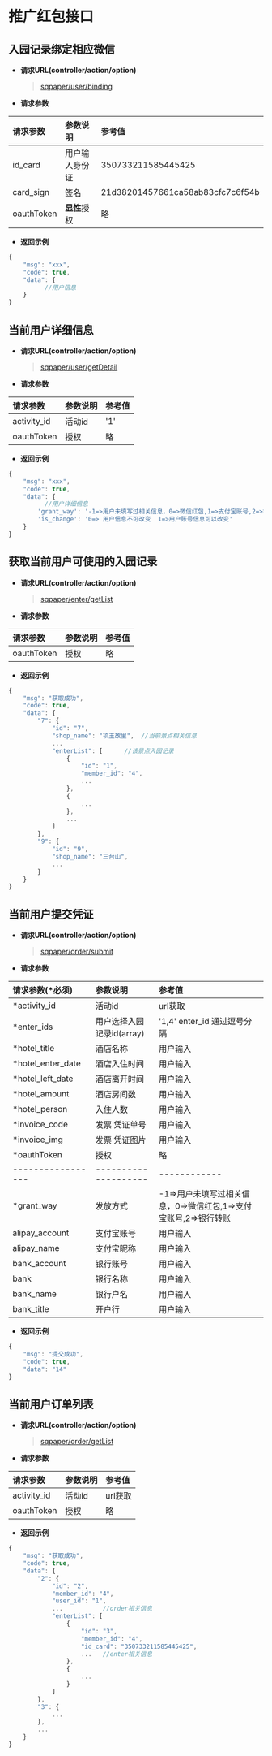 # 推广红包接口

## 入园记录绑定相应微信

- **请求URL(controller/action/option)**

  > [sqpaper/user/binding](#)

- **请求参数**

请求参数       | 参数说明     | 参考值
:--------- | :------- | :-------------------------------
id_card    | 用户输入身份证  | 350733211585445425
card_sign  | 签名       | 21d38201457661ca58ab83cfc7c6f54b
oauthToken | **显性**授权 | 略

- **返回示例**

```javascript
{
    "msg": "xxx",
    "code": true,
    "data": {  
          //用户信息
    }
}
```

## 当前用户详细信息

- **请求URL(controller/action/option)**

  > [sqpaper/user/getDetail](#)

- **请求参数**

请求参数        | 参数说明 | 参考值
:---------- | :--- | :--
activity_id | 活动id | '1'
oauthToken  | 授权   | 略

- **返回示例**

```javascript
{
    "msg": "xxx",
    "code": true,
    "data": {  
          //用户详细信息
        'grant_way': '-1=>用户未填写过相关信息，0=>微信红包,1=>支付宝账号,2=>银行转账',
        'is_change': '0=> 用户信息不可改变  1=>用户账号信息可以改变'
    }
}
```

## 获取当前用户可使用的入园记录

- **请求URL(controller/action/option)**

  > [sqpaper/enter/getList](#)

- **请求参数**

请求参数       | 参数说明 | 参考值
:--------- | :--- | :--
oauthToken | 授权   | 略

- **返回示例**

```javascript
{
    "msg": "获取成功",
    "code": true,
    "data": {
        "7": {
            "id": "7",
            "shop_name": "项王故里",  //当前景点相关信息
            ...
            "enterList": [      //该景点入园记录
                {
                    "id": "1",
                    "member_id": "4",
                    ...
                },
                {
                    ...
                },
                ...
            ]
        },
        "9": {
            "id": "9",
            "shop_name": "三台山",
            ...
        }
    }
}
```

## 当前用户提交凭证

- **请求URL(controller/action/option)**

  > [sqpaper/order/submit](#)

- **请求参数**

请求参数(*必须)         | 参数说明                 | 参考值
:---------------- | :------------------- | :--------------------------------------
*activity_id      | 活动id                 | url获取
*enter_ids        | 用户选择入园记录id(array)    | '1,4' enter_id 通过逗号分隔
*hotel_title      | 酒店名称                 | 用户输入
*hotel_enter_date | 酒店入住时间               | 用户输入
*hotel_left_date  | 酒店离开时间               | 用户输入
*hotel_amount     | 酒店房间数                | 用户输入
*hotel_person     | 入住人数                 | 用户输入
*invoice_code     | 发票 凭证单号              | 用户输入
*invoice_img      | 发票 凭证图片              | 用户输入
*oauthToken       | 授权                   | 略
----------------- | -------------------- | ------------
*grant_way        | 发放方式                 | -1=>用户未填写过相关信息，0=>微信红包,1=>支付宝账号,2=>银行转账
alipay_account    | 支付宝账号                | 用户输入
alipay_name       | 支付宝昵称                | 用户输入
bank_account      | 银行账号                 | 用户输入
bank              | 银行名称                 | 用户输入
bank_name         | 银行户名                 | 用户输入
bank_title        | 开户行                  | 用户输入

- **返回示例**

```javascript
{
    "msg": "提交成功",
    "code": true,
    "data": "14"
}
```

## 当前用户订单列表

- **请求URL(controller/action/option)**

  > [sqpaper/order/getList](#)

- **请求参数**

请求参数        | 参数说明 | 参考值
:---------- | :--- | :----
activity_id | 活动id | url获取
oauthToken  | 授权   | 略

- **返回示例**

```javascript
{
    "msg": "获取成功",
    "code": true,
    "data": {
        "2": {
            "id": "2",
            "member_id": "4",
            "user_id": "1",
            ...           //order相关信息
            "enterList": [
                {
                    "id": "3",
                    "member_id": "4",
                    "id_card": "350733211585445425",
                    ...   //enter相关信息
                },
                {
                    ...
                }
            ]
        },
        "3": {
            ...
        },
        ...
    }
}
```
